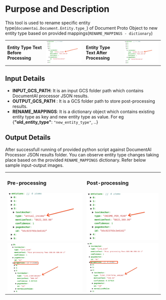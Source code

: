 # Purpose and Description


This tool is used to rename specific entity type(`documentai.Document.Entity.type_`) of Document Proto Object to new entity type based on provided mappings(`RENAME_MAPPINGS - dictionary`)
<table>
    <td><b>Entity Type Text Before Processing</b></td><td><img src="./images/sample_1_pre.png"></td>
    <td><b>Entity Type Text After Processing</b></td><td><img src="./images/sample_1_post.png"></td>
</table>

## Input Details
* **INPUT_GCS_PATH**:  It is an input GCS folder path which contains DocumentAI processor JSON results.
* **OUTPUT_GCS_PATH** : It is a GCS folder path to store post-processing results.
* **RENAME_MAPPINGS**: It is a dictionary object which contains existing entity type as key and new entity type as value. For eg {**"old_entity_type"**: `"new_entity_type"`, ..}

## Output Details

After successfull running of provided python script against DocumentAI Processor JSON results folder. You can observe entity type changes taking place based on the provided  `RENAME_MAPPINGS` dictionary. Refer below sample input-output images.

<table>
    <tr>
        <td><h3><b>Pre-processing</b></h3></td>
        <td><h3><b>Post-processing</b></h3></td>
    </tr>
<tr>
<td><img src="./images/sample_1_pre.png"></td>
<td><img src="./images/sample_1_post.png"></td>
</tr>
<tr>
<td><img src="./images/sample_2_pre.png"></td>
<td><img src="./images/sample_2_post.png"></td>
</tr>
</table>